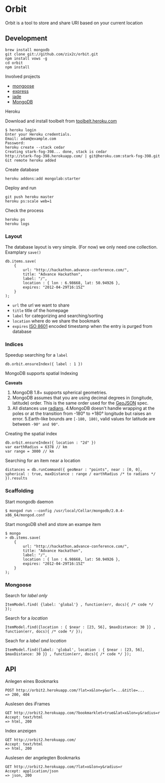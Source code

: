 # Orbit #

Orbit is a tool to store and share URI based on your current location

## Development ##

	brew install mongodb
	git clone git://github.com/zix2c/orbit.git
	npm install vows -g
	cd orbit
	npm install

Involved projects

- [mongoose](https://github.com/LearnBoost/mongoose)
- [express](https://github.com/visionmedia/express)
- [jade](http://jade-lang.com/)
- [MongoDB](http://www.mongodb.org/)

Heroku

Download and install toolbelt from [toolbelt.heroku.com](https://toolbelt.heroku.com/download/osx)

	$ heroku login
	Enter your Heroku credentials.
	Email: adam@example.com
	Password:
	heroku create --stack cedar
	Creating stark-fog-398... done, stack is cedar
	http://stark-fog-398.herokuapp.com/ | git@heroku.com:stark-fog-398.git
	Git remote heroku added
	
Create database

	heroku addons:add mongolab:starter

Deploy and run

	git push heroku master
	heroku ps:scale web=1

Check the process

	heroku ps
	heroku logs

### Layout ###

The database layout is very simple. (For now) we only need one collection. Examplary `save()`

	db.items.save(
		{ 
			url: "http://hackathon.advance-conference.com/",
			title: "Advance Hackathon",
			label: "/",
			location : { lon : 6.98668, lat: 50.94926 },
			expires: "2012-04-29T16:15Z"
		}
	);

- `url` the url we want to share
- `title` title of the homepage
- `label` for categorizing and searching/sorting
- `location` where do we share the bookmark
- `expires` [ISO 8601](http://en.wikipedia.org/wiki/ISO_8601) encoded timestamp when the entry is purged from database

### Indices ###

Speedup searching for a `label`

	db.orbit.ensureIndex({ label : 1 })

MongoDB supports spatial Indexing

**Caveats** 

1. MongoDB 1.8+ supports spherical geometries. 
2. MongoDB assumes that you are using decimal degrees in (longitude, latitude) order. This is the same order used for the [GeoJSON](http://geojson.org/geojson-spec.html#positions) spec.
3. All distances use [radians](http://en.wikipedia.org/wiki/Radians).
4.MongoDB doesn't handle wrapping at the poles or at the transition from -180° to +180° longitude but raises an error.
5.Earth-like bounds are `[-180, 180)`, valid values for latitude are between `-90° and 90°`.

Creating the spatial index

	db.orbit.ensureIndex({ location : "2d" })
	var earthRadius = 6378 // km
	var range = 3000 // km

Searching for an item near a location

	distances = db.runCommand({ geoNear : "points", near : [0, 0], spherical : true, maxDistance : range / earthRadius /* to radians */ }).results
	
### Scaffolding ###

Start mongodb daemon

	$ mongod run --config /usr/local/Cellar/mongodb/2.0.4-x86_64/mongod.conf

Start mongoDB shell and store an exampe item

	$ mongo
	> db.items.save(
		{ 
			url: "http://hackathon.advance-conference.com/",
			title: "Advance Hackathon",
			label: "/",
			location : { lon : 6.98668, lat: 50.94926 },
			expires: "2012-04-29T16:15Z"
		}
	);
	
### Mongoose ###

Search for *label only*

	ItemModel.find( {label: 'global'} , function(err, docs){ /* code */ });
	
Search for a *location*	
	
	ItemModel.find({location : { $near : [23, 56], $maxDistance: 30 }} , function(err, docs){ /* code */ });
	
Seach for a *label and location*	
	
	ItemModel.find({label: 'global', location : { $near : [23, 56], $maxDistance: 30 }} , function(err, docs){ /* code */ });
	

## API ## 

Anlegen eines Bookmarks

	POST http://orbit2.herokuapp.com/?lat=x&lon=y&url=...&title=...
	=> 200, 404

Auslesen des iFrames
	
	GET http://orbit2.herokuapp.com/?bookmarklet=true&lat=x&lon=y&radius=r
	Accept: text/html
	=> html, 200

Index anzeigen

	GET http://orbit2.herokuapp.com/
	Accept: text/html
	=> html, 200

Auslesen der angelegten Bookmarks

	GET http://orbit2.herokuapp.com/?lat=x&lon=y&radius=r
	Accept: application/json
	=> json, 200
	
	